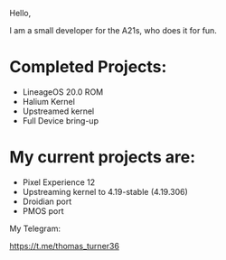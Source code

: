 Hello,

I am a small developer for the A21s, who does it for fun. 

# Completed Projects:
- LineageOS 20.0 ROM
- Halium Kernel
- Upstreamed kernel
- Full Device bring-up

# My current projects are:

- Pixel Experience 12
- Upstreaming kernel to 4.19-stable (4.19.306)
- Droidian port
- PMOS port

My Telegram:

https://t.me/thomas_turner36
